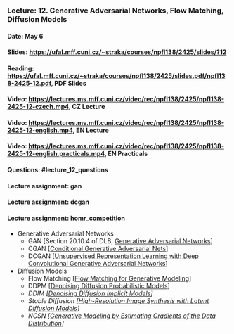 ### Lecture: 12. Generative Adversarial Networks, Flow Matching, Diffusion Models
#### Date: May 6
#### Slides: https://ufal.mff.cuni.cz/~straka/courses/npfl138/2425/slides/?12
#### Reading: https://ufal.mff.cuni.cz/~straka/courses/npfl138/2425/slides.pdf/npfl138-2425-12.pdf, PDF Slides
#### Video: https://lectures.ms.mff.cuni.cz/video/rec/npfl138/2425/npfl138-2425-12-czech.mp4, CZ Lecture
#### Video: https://lectures.ms.mff.cuni.cz/video/rec/npfl138/2425/npfl138-2425-12-english.mp4, EN Lecture
#### Video: https://lectures.ms.mff.cuni.cz/video/rec/npfl138/2425/npfl138-2425-12-english.practicals.mp4, EN Practicals
#### Questions: #lecture_12_questions
#### Lecture assignment: gan
#### Lecture assignment: dcgan
#### Lecture assignment: homr_competition

- Generative Adversarial Networks
  - GAN [Section 20.10.4 of DLB, [Generative Adversarial Networks](https://arxiv.org/abs/1406.2661)]
  - CGAN [[Conditional Generative Adversarial Nets](https://arxiv.org/abs/1411.1784)]
  - DCGAN [[Unsupervised Representation Learning with Deep Convolutional Generative Adversarial Networks](https://arxiv.org/abs/1511.06434)]
- Diffusion Models
  - Flow Matching [[Flow Matching for Generative Modeling](https://arxiv.org/abs/2210.02747)]
  - DDPM [[Denoising Diffusion Probabilistic Models](https://arxiv.org/abs/2006.11239)]
  - _DDIM [[Denoising Diffusion Implicit Models](https://arxiv.org/abs/2010.02502)]_
  - _Stable Diffusion [[High-Resolution Image Synthesis with Latent Diffusion Models](https://arxiv.org/abs/2112.10752)]_
  - _NCSN [[Generative Modeling by Estimating Gradients of the Data Distribution](https://arxiv.org/abs/1907.05600)]_
